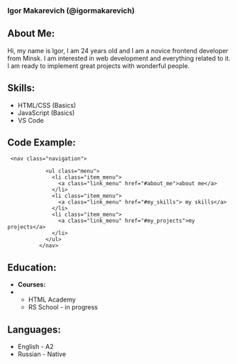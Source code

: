 ### Igor Makarevich (@igormakarevich)
## About Me:
Hi, my name is Igor, I am 24 years old and I am a novice frontend developer from Minsk. I am interested in web development and everything related to it. I am ready to implement great projects with wonderful people. 
## Skills:
* HTML/CSS (Basics)
* JavaScript (Basics)
* VS Code
## Code Example:
```
 <nav class="navigation">
 
            <ul class="menu">
              <li class="item_menu">
                <a class="link_menu" href="#about_me">about me</a>
              </li>
              <li class="item_menu">
                <a class="link_menu" href="#my_skills"> my skills</a>
              </li>
              <li class="item_menu">
                <a class="link_menu" href="#my_projects">my projects</a>
              </li>
            </ul>
          </nav>
```
## Education:
* **Courses:**
* 
    + HTML Academy
    + RS School - in progress
## Languages:
* English - A2
* Russian - Native
